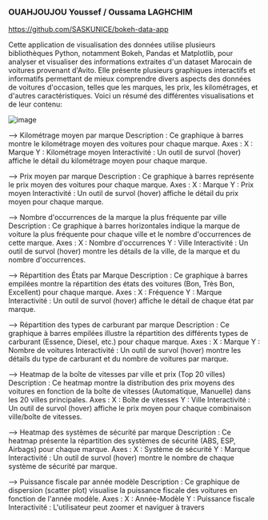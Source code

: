 ### OUAHJOUJOU Youssef / Oussama LAGHCHIM
https://github.com/SASKUNICE/bokeh-data-app


Cette application de visualisation des données utilise plusieurs bibliothèques Python, notamment Bokeh, Pandas et Matplotlib, pour analyser et visualiser des informations extraites d'un dataset Marocain de voitures provenant d'Avito. Elle présente plusieurs graphiques interactifs et informatifs permettant de mieux comprendre divers aspects des données de voitures d'occasion, telles que les marques, les prix, les kilométrages, et d'autres caractéristiques. Voici un résumé des différentes visualisations et de leur contenu:

![image](https://github.com/SASKUNICE/bokeh-data-app/assets/152483472/831116bd-ad19-4885-a403-c1ae1a859e0e)


--> Kilométrage moyen par marque Description : Ce graphique à barres montre le kilométrage moyen des voitures pour chaque marque. Axes : X : Marque Y : Kilométrage moyen Interactivité : Un outil de survol (hover) affiche le détail du kilométrage moyen pour chaque marque.

--> Prix moyen par marque Description : Ce graphique à barres représente le prix moyen des voitures pour chaque marque. Axes : X : Marque Y : Prix moyen Interactivité : Un outil de survol (hover) affiche le détail du prix moyen pour chaque marque.

--> Nombre d'occurrences de la marque la plus fréquente par ville Description : Ce graphique à barres horizontales indique la marque de voiture la plus fréquente pour chaque ville et le nombre d'occurrences de cette marque. Axes : X : Nombre d'occurrences Y : Ville Interactivité : Un outil de survol (hover) montre les détails de la ville, de la marque et du nombre d'occurrences.

--> Répartition des États par Marque Description : Ce graphique à barres empilées montre la répartition des états des voitures (Bon, Très Bon, Excellent) pour chaque marque. Axes : X : Fréquence Y : Marque Interactivité : Un outil de survol (hover) affiche le détail de chaque état par marque.

--> Répartition des types de carburant par marque Description : Ce graphique à barres empilées illustre la répartition des différents types de carburant (Essence, Diesel, etc.) pour chaque marque. Axes : X : Marque Y : Nombre de voitures Interactivité : Un outil de survol (hover) montre les détails du type de carburant et du nombre de voitures par marque.

--> Heatmap de la boîte de vitesses par ville et prix (Top 20 villes) Description : Ce heatmap montre la distribution des prix moyens des voitures en fonction de la boîte de vitesses (Automatique, Manuelle) dans les 20 villes principales. Axes : X : Boîte de vitesses Y : Ville Interactivité : Un outil de survol (hover) affiche le prix moyen pour chaque combinaison ville/boîte de vitesses.

--> Heatmap des systèmes de sécurité par marque Description : Ce heatmap présente la répartition des systèmes de sécurité (ABS, ESP, Airbags) pour chaque marque. Axes : X : Système de sécurité Y : Marque Interactivité : Un outil de survol (hover) montre le nombre de chaque système de sécurité par marque.

--> Puissance fiscale par année modèle Description : Ce graphique de dispersion (scatter plot) visualise la puissance fiscale des voitures en fonction de l'année modèle. Axes : X : Année-Modèle Y : Puissance fiscale Interactivité : L'utilisateur peut zoomer et naviguer à travers

